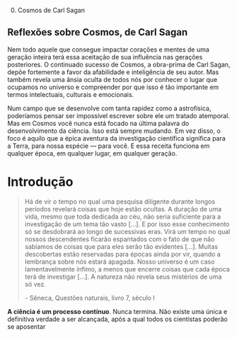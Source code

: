 0. Cosmos de Carl Sagan

## Reflexões sobre Cosmos, de Carl Sagan

Nem todo aquele que consegue impactar corações e mentes de uma geração inteira terá essa aceitação de sua influência nas gerações posteriores. O continuado sucesso de Cosmos, a obra-prima de Carl Sagan, depõe fortemente a favor da afabilidade e inteligência de seu autor. Mas também revela uma ânsia oculta de todos nós por conhecer o lugar que ocupamos no universo e compreender por que isso é tão importante em termos intelectuais, culturais e emocionais.

Num campo que se desenvolve com tanta rapidez como a astrofísica, poderíamos pensar ser impossível escrever sobre ele um tratado atemporal. Mas em Cosmos você nunca está focado na última palavra do desenvolvimento da ciência. Isso está sempre mudando. Em vez disso, o foco é aquilo que a épica aventura da investigação científica significa para a Terra, para nossa espécie — para você. E essa receita funciona em qualquer época, em qualquer lugar, em qualquer geração.

# Introdução

> Há de vir o tempo no qual uma pesquisa diligente durante longos períodos revelará coisas que hoje estão ocultas. A duração de uma vida, mesmo que toda dedicada ao céu, não seria suficiente para a investigação de um tema tão vasto \[...\]. E por isso esse conhecimento só se desdobrará ao longo de sucessivas eras. Virá um tempo no qual nossos descendentes ficarão espantados com o fato de que não sabíamos de coisas que para eles serão tão evidentes \[...\]. Muitas descobertas estão reservadas para épocas ainda por vir, quando a lembrança sobre nós estará apagada. Nosso universo é um caso lamentavelmente ínfimo, a menos que encerre coisas que cada época terá de investigar \[...\]. A natureza não revela seus mistérios de uma só vez.
> 
> \- Sêneca, Questões naturais, livro 7, século I

**A ciência é um processo contínuo**. Nunca termina. Não existe uma única e definitiva verdade a ser alcançada, após a qual todos os cientistas poderão se aposentar